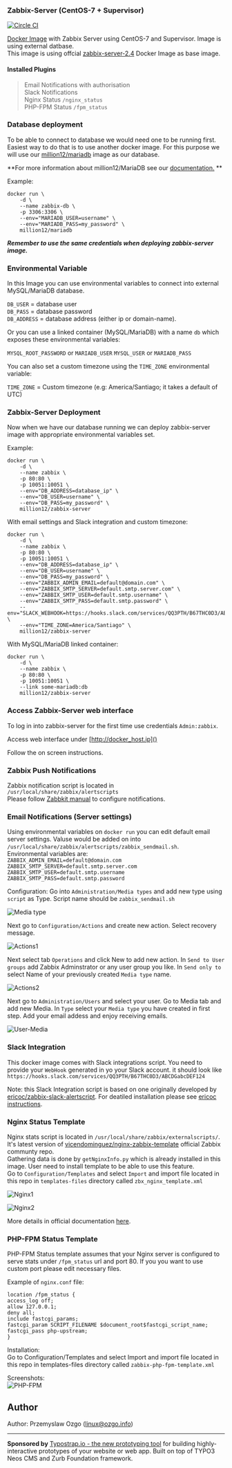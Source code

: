 ### Zabbix-Server (CentOS-7 + Supervisor)

[![Circle CI](https://circleci.com/gh/million12/docker-zabbix-server/tree/master.svg?style=svg&circle-token=44c41e390572bda1350dc95f09273debd96131d7)](https://circleci.com/gh/million12/docker-zabbix-server/tree/master)  

[Docker Image](https://registry.hub.docker.com/u/million12/zabbix-server/) with Zabbix Server using CentOS-7 and Supervisor.
Image is using external datbase.  
This image is using offcial [zabbix-server-2.4](https://registry.hub.docker.com/u/zabbix/zabbix-server-2.4/) Docker Image as base image.

#### Installed Plugins
>    Email Notifications with authorisation  
>    Slack Notifications  
>    Nginx Status `/nginx_status`  
>    PHP-FPM Status `/fpm_status`

### Database deployment
To be able to connect to database we would need one to be running first. Easiest way to do that is to use another docker image. For this purpose we will use our [million12/mariadb](https://registry.hub.docker.com/u/million12/mariadb/) image as our database.

**For more information about million12/MariaDB see our [documentation.](https://github.com/million12/docker-mariadb) **

Example:  

	docker run \
		-d \
		--name zabbix-db \
		-p 3306:3306 \
		--env="MARIADB_USER=username" \
		--env="MARIADB_PASS=my_password" \
		million12/mariadb

***Remember to use the same credentials when deploying zabbix-server image.***


### Environmental Variable
In this Image you can use environmental variables to connect into external MySQL/MariaDB database.

`DB_USER` = database user  
`DB_PASS` = database password  
`DB_ADDRESS` = database address (either ip or domain-name).

Or you can use a linked container (MySQL/MariaDB) with a name `db` which exposes these environmental variables:

`MYSQL_ROOT_PASSWORD` or `MARIADB_USER`
`MYSQL_USER` or `MARIADB_PASS`

You can also set a custom timezone using the `TIME_ZONE` environmental variable:

`TIME_ZONE` = Custom timezone (e.g: America/Santiago; it takes a default of UTC)

### Zabbix-Server  Deployment
Now when we have our database running we can deploy zabbix-server image with appropriate environmental variables set.

Example:  

	docker run \
		-d \
		--name zabbix \
		-p 80:80 \
		-p 10051:10051 \
		--env="DB_ADDRESS=database_ip" \
		--env="DB_USER=username" \
		--env="DB_PASS=my_password" \
		million12/zabbix-server
With email settings and Slack integration and custom timezone:  

	docker run \
		-d \
		--name zabbix \
		-p 80:80 \
		-p 10051:10051 \
		--env="DB_ADDRESS=database_ip" \
		--env="DB_USER=username" \
		--env="DB_PASS=my_password" \
		--env="ZABBIX_ADMIN_EMAIL=default@domain.com" \
		--env="ZABBIX_SMTP_SERVER=default.smtp.server.com" \
		--env="ZABBIX_SMTP_USER=default.smtp.username" \
		--env="ZABBIX_SMTP_PASS=default.smtp.password" \
		--env="SLACK_WEBHOOK=https://hooks.slack.com/services/QQ3PTH/B67THC0D3/ABCDGabcDEF124" \
		--env="TIME_ZONE=America/Santiago" \
		million12/zabbix-server

With MySQL/MariaDB linked container:

~~~
docker run \
	-d \
	--name zabbix \
	-p 80:80 \
	-p 10051:10051 \
	--link some-mariadb:db
	million12/zabbix-server
~~~

### Access Zabbix-Server web interface
To log in into zabbix-server for the first time use credentials `Admin:zabbix`.  

Access web interface under [http://docker_host.ip]()  

Follow the on screen instructions.

### Zabbix Push Notifications
Zabbix notification script is located in `/usr/local/share/zabbix/alertscripts`  
Please follow [Zabbkit manual](https://www.zabbix.com/forum/showthread.php?t=41967) to configure notifications.

### Email Notifications (Server settings)
Using environmental variables on `docker run` you can edit default email server settings. Valuse would be added on into `/usr/local/share/zabbix/alertscripts/zabbix_sendmail.sh`.  
Environmental variables are:  
`ZABBIX_ADMIN_EMAIL=default@domain.com`  
`ZABBIX_SMTP_SERVER=default.smtp.server.com`  
`ZABBIX_SMTP_USER=default.smtp.username`  
`ZABBIX_SMTP_PASS=default.smtp.password`  

Configuration:
Go into `Administration/Media types` and add new type using `script` as Type. Script name should be `zabbix_sendmail.sh`  

![Media type](https://raw.githubusercontent.com/million12/docker-zabbix-server/master/images/media-type.jpg)  

Next go to `Configuration/Actions` and create new action. Select recovery message.

![Actions1](https://raw.githubusercontent.com/million12/docker-zabbix-server/master/images/actions1.jpg)  

Next select tab `Operations` and click New to add new action. In `Send to User groups` add Zabbix Adminstrator or any user group you like.  In `Send only to` select Name of your previously created `Media type` name.  

![Actions2](https://raw.githubusercontent.com/million12/docker-zabbix-server/master/images/actions2.jpg)  

Next go to `Administration/Users` and select your user. Go to Media tab and add new Media. In `Type` select your `Media type` you have created in first step. Add your email addess and enjoy receiving emails.  

![User-Media](https://raw.githubusercontent.com/million12/docker-zabbix-server/master/images/user-media.jpg)

### Slack Integration
This docker image comes with Slack integrations script. You need to provide your `WebHook` generated in yo your Slack account. it should look like `https://hooks.slack.com/services/QQ3PTH/B67THC0D3/ABCDGabcDEF124`

Note: this Slack Integration script is based on one originally developed by [ericoc/zabbix-slack-alertscript](https://github.com/ericoc/zabbix-slack-alertscript).
For deatiled installation please see [ericoc instructions](https://github.com/ericoc/zabbix-slack-alertscript).

### Nginx Status Template
Nginx stats script is located in `/usr/local/share/zabbix/externalscripts/`.  
It's latest version of [vicendominguez/nginx-zabbix-template](https://github.com/vicendominguez/nginx-zabbix-template) official Zabbix communty repo.  
Gathering data is done by `getNginxInfo.py` which is already installed in this image. User need to install template to be able to use this feature.  
Go to `Configuration/Templates` and select `Import` and import file located in this repo in `templates-files` directory called `zbx_nginx_template.xml`  

![Nginx1](https://raw.githubusercontent.com/million12/docker-zabbix-server/master/images/nginx1.jpg)  

![Nginx2](https://raw.githubusercontent.com/million12/docker-zabbix-server/master/images/nginx2.jpg)  

More details in official documentation [here](https://github.com/vicendominguez/nginx-zabbix-template).

### PHP-FPM Status Template
PHP-FPM Status template assumes that your Nginx server is configured to serve stats under `/fpm_status` url and port 80. If you you want to use custom port please edit necessary files.

Example of `nginx.conf` file:

    location /fpm_status {
    access_log off;
    allow 127.0.0.1;
    deny all;
    include fastcgi_params;
    fastcgi_param SCRIPT_FILENAME $document_root$fastcgi_script_name;
    fastcgi_pass php-upstream;
    }  

Installation:  
Go to Configuration/Templates and select Import and import file located in this repo in templates-files directory called `zabbix-php-fpm-template.xml`

Screenshots:  
![PHP-FPM](https://raw.githubusercontent.com/million12/docker-zabbix-server/master/images/php-fpm-stats.jpg)


## Author

Author: Przemyslaw Ozgo (<linux@ozgo.info>)

---

**Sponsored by** [Typostrap.io - the new prototyping tool](http://typostrap.io/) for building highly-interactive prototypes of your website or web app. Built on top of TYPO3 Neos CMS and Zurb Foundation framework.
